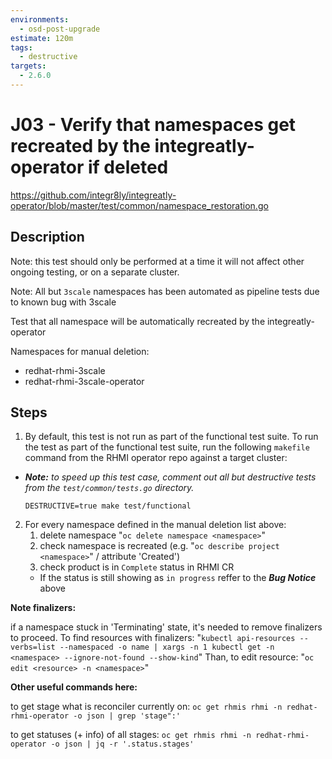 ```yaml
---
environments:
  - osd-post-upgrade
estimate: 120m
tags:
  - destructive
targets:
  - 2.6.0
---
```


# J03 - Verify that namespaces get recreated by the integreatly-operator if deleted

https://github.com/integr8ly/integreatly-operator/blob/master/test/common/namespace_restoration.go

## Description

Note: this test should only be performed at a time it will not affect other ongoing testing, or on a separate cluster.

Note: All but `3scale` namespaces has been automated as pipeline tests due to known bug with 3scale

Test that all namespace will be automatically recreated by the integreatly-operator

Namespaces for manual deletion:

- redhat-rhmi-3scale
- redhat-rhmi-3scale-operator

## Steps

1. By default, this test is not run as part of the functional test suite. To run the test as part of the functional test suite, run the following `makefile` command from the RHMI operator repo against a target cluster:

- **_Note:_** _to speed up this test case, comment out all but destructive tests from the `test/common/tests.go` directory._

  ```
  DESTRUCTIVE=true make test/functional
  ```

2. For every namespace defined in the manual deletion list above:
   1. delete namespace "`oc delete namespace <namespace>`"
   2. check namespace is recreated (e.g. "`oc describe project <namespace>`" / attribute 'Created')
   3. check product is in `Complete` status in RHMI CR
   - If the status is still showing as `in progress` reffer to the **_Bug Notice_** above

**Note finalizers:**

if a namespace stuck in 'Terminating' state, it's needed to remove finalizers to proceed. To find resources with finalizers: "`kubectl api-resources --verbs=list --namespaced -o name | xargs -n 1 kubectl get -n <namespace> --ignore-not-found --show-kind`" Than, to edit resource: "`oc edit <resource> -n <namespace>`"

**Other useful commands here:**

to get stage what is reconciler currently on: `oc get rhmis rhmi -n redhat-rhmi-operator -o json | grep 'stage":'`

to get statuses (+ info) of all stages: `oc get rhmis rhmi -n redhat-rhmi-operator -o json | jq -r '.status.stages'`
